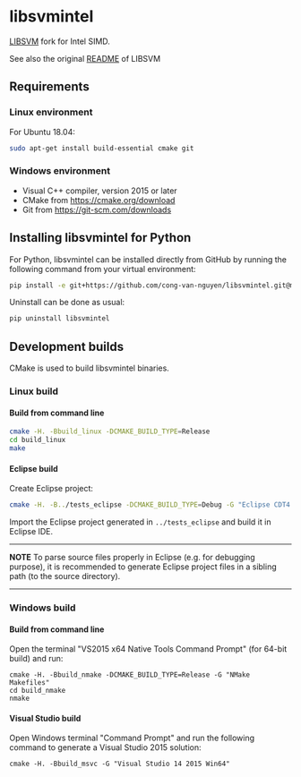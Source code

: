 # libsvmintel
[LIBSVM](https://github.com/cjlin1/libsvm) fork for Intel SIMD.

See also the original [README](README) of LIBSVM

## Requirements
### Linux environment
For Ubuntu 18.04:
```bash
sudo apt-get install build-essential cmake git
```

### Windows environment

* Visual C++ compiler, version 2015 or later
* CMake from https://cmake.org/download
* Git from https://git-scm.com/downloads


## Installing libsvmintel for Python

For Python, libsvmintel can be installed directly from GitHub by running the following command from your virtual environment:
```bash
pip install -e git+https://github.com/cong-van-nguyen/libsvmintel.git@master#egg=libsvmintel
```

Uninstall can be done as usual:
```bash
pip uninstall libsvmintel
```

## Development builds

CMake is used to build libsvmintel binaries.

### Linux build
#### Build from command line
```bash
cmake -H. -Bbuild_linux -DCMAKE_BUILD_TYPE=Release
cd build_linux
make
```

#### Eclipse build
Create Eclipse project:
```bash
cmake -H. -B../tests_eclipse -DCMAKE_BUILD_TYPE=Debug -G "Eclipse CDT4 - Unix Makefiles"
```

Import the Eclipse project generated in `../tests_eclipse` and build it in Eclipse IDE.

---
**NOTE**
To parse source files properly in Eclipse (e.g. for debugging purpose), it is recommended to generate Eclipse project files in a sibling path (to the source directory).

---

### Windows build
#### Build from command line
Open the terminal "VS2015 x64 Native Tools Command Prompt" (for 64-bit build) and run:
```dos
cmake -H. -Bbuild_nmake -DCMAKE_BUILD_TYPE=Release -G "NMake Makefiles"
cd build_nmake
nmake
```

#### Visual Studio build
Open Windows terminal "Command Prompt" and run the following command to generate a Visual Studio 2015 solution:
```dos
cmake -H. -Bbuild_msvc -G "Visual Studio 14 2015 Win64"
```
